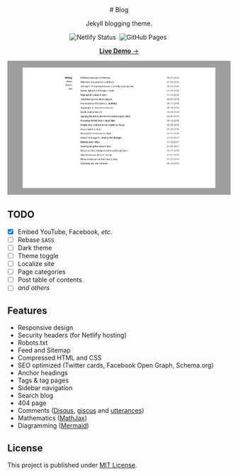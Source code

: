 <!-- markdownlint-disable-next-line -->
<div align="center">
  <!-- markdownlint-disable-next-line -->
  # Blog

  Jekyll blogging theme.

  ![Netlify Status](https://api.netlify.com/api/v1/badges/ee441eb4-7b26-4b78-a0f1-c3f90837d480/deploy-status)&nbsp;
  ![GitHub Pages](https://github.com/sionta/blog/actions/workflows/jekyll.yml/badge.svg?branch=main)&nbsp;

  [**Live Demo** →][demo]

  [![Devices Mockup](/screenshot.png)][demo]
</div>

## TODO

- [x] Embed YouTube, Facebook, *etc.*
- [ ] Rebase `SASS`
- [ ] Dark theme
- [ ] Theme toggle
- [ ] Localize site
- [ ] Page categories
- [ ] Post table of contents
- [ ] *and others*

## Features

- Responsive design
- Security headers (for Netlify hosting)
- Robots.txt
- Feed and Sitemap
- Compressed HTML and CSS
- SEO optimized (Twitter cards, Facebook Open Graph, Schema.org)
- Anchor headings
- Tags & tag pages
- Sidebar navigation
- Search blog
- 404 page
- Comments ([Disqus](https://disqus.com/), [giscus](https://giscus.app/) and [utterances](https://utteranc.es/))
- Mathematics ([MathJax](https://www.mathjax.org/))
- Diagramming ([Mermaid](https://mermaid.js.org/))

## License

This project is published under [MIT License](LICENSE).

[demo]: https://sionta-blog.netlify.app/

